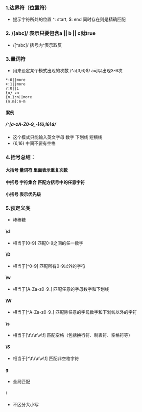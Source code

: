 <!--
 * @Description: 正则表达式
 * @Autor: Tong
 * @Date: 2021-07-02 15:50:44
 * @LastEditors: Tong
 * @LastEditTime: 2021-07-06 15:26:02
-->

### 1.边界符（位置符） 
* 提示字符所处的位置 ^: start, $: end     同时存在则是精确匹配
### 2. /[abc]/ 表示只要包含a || b || c就true
* /[^abc]/ 括号内^表示取反
### 3.量词符

* 用来设定某个模式出现的次数 /^a{3,6}$/ a可以出现3-6次
```
*:0||more
+:1||more
?:0||1
{n} :n
{n,}:n||more
{n,m}:n-m 
```
#### 案例
##### /^[a-zA-Z0-9_-]{6,16}$/
* 这个模式只能输入英文字母 数字 下划线 短横线
* {6,16} 中间不要有空格

### 4.括号总结：
#### 大括号 量词符 里面表示重复次数
#### 中括号 字符集合 匹配方括号中的任意字符
#### 小括号 表示优先级

### 5.预定义类
* 棒棒糖
#### \d
* 相当于[0-9] 匹配0-9之间的任一数字
#### \D
* 相当于[^0-9] 匹配所有0-9以外的字符
#### \w
* 相当于[A-Za-z0-9_] 匹配任意的字母数字和下划线
#### \W
* 相当于[^A-Za-z0-9_] 匹配除任意的字母数字和下划线以外的字符
#### \s
* 相当于[\t\r\n\v\f] 匹配空格（包括换行符、制表符、空格符等）
#### \S
* 相当于[^\t\r\n\v\f] 匹配非空格字符

#### g
* 全局匹配

#### i
* 不区分大小写

